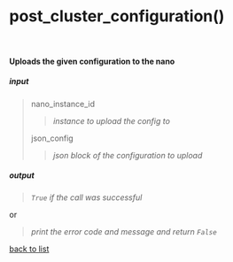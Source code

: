 # **post_cluster_configuration()**
<br/>

#### Uploads the given configuration to the nano
##### input
>nano_instance_id
>>*instance to upload the config to*
>
>json_config
>>*json block of the configuration to upload*

##### output
>*`True` if the call was successful*

or
>*print the error code and message and return `False`*

[back to list](../Index.md)
